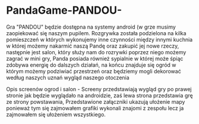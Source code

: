 # PandaGame-PANDOU-
Gra "PANDOU" będzie dostępna na systemy android (w grze musimy zaopiekować się naszym pupilem. Rozgrywka została podzielona na kilka pomieszczeń w których wykonujemy inne 
czynności między innymi kuchnia w której możemy nakarmić naszą Pandę oraz zakupić jej nowe rzeczy, następnie jest salon, który służy nam do rozrywki poprzez niego możemy 
zagrać w mini gry, Panda posiada również sypialnie w której może śpiąc zdobywa energię do dalszych działań, na końcu znajduje się ogród w którym możemy podziwiać przestrzeń 
oraz będziemy mogli dekorować według naszych uznań wygląd naszego otoczenia

Opis screenów ogrod i salon - Screeny przedstawiają wygląd gry po prawej stronie jak będzie wyglądało na androidzie, zaś lewa strona przedstawia grę ze strony powstawania,
Przedstawione załączniki ukazują ułożenie mapy ponieważ tym się zajmowałem grafiki wykonali znajomi z zespołu lecz ja zajmowałem się ułożeniem wszystkiego.
